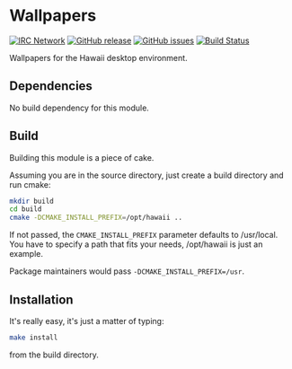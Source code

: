 Wallpapers
==========

[![IRC Network](https://img.shields.io/badge/irc-freenode-blue.svg "IRC Freenode")](https://webchat.freenode.net/?channels=hawaii-desktop)
[![GitHub release](https://img.shields.io/github/release/hawaii-desktop/hawaii-wallpapers.svg)](https://github.com/hawaii-desktop/hawaii-wallpapers)
[![GitHub issues](https://img.shields.io/github/issues/hawaii-desktop/hawaii-wallpapers.svg)](https://github.com/hawaii-desktop/hawaii-wallpapers/issues)
[![Build Status](https://travis-ci.org/hawaii-desktop/hawaii-wallpapers.svg?branch=master)](https://travis-ci.org/hawaii-desktop/hawaii-wallpapers)

Wallpapers for the Hawaii desktop environment.

## Dependencies

No build dependency for this module.

## Build

Building this module is a piece of cake.

Assuming you are in the source directory, just create a build directory
and run cmake:

```sh
mkdir build
cd build
cmake -DCMAKE_INSTALL_PREFIX=/opt/hawaii ..
```

If not passed, the `CMAKE_INSTALL_PREFIX` parameter defaults to /usr/local.
You have to specify a path that fits your needs, /opt/hawaii is just an example.

Package maintainers would pass `-DCMAKE_INSTALL_PREFIX=/usr`.

## Installation

It's really easy, it's just a matter of typing:

```sh
make install
```

from the build directory.
